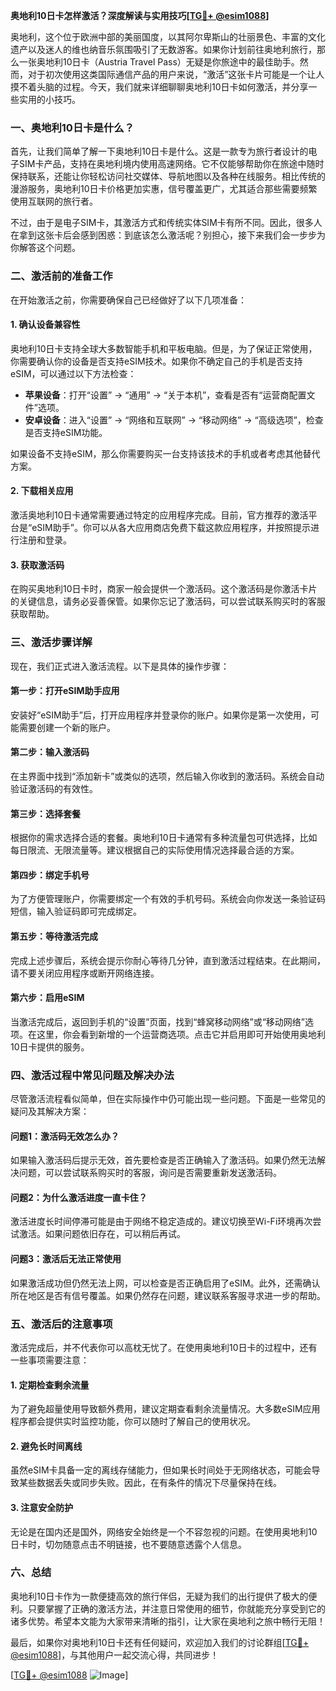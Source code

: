 **奥地利10日卡怎样激活？深度解读与实用技巧[[TG💪+ @esim1088](https://t.me/s/esim1088)]**

奥地利，这个位于欧洲中部的美丽国度，以其阿尔卑斯山的壮丽景色、丰富的文化遗产以及迷人的维也纳音乐氛围吸引了无数游客。如果你计划前往奥地利旅行，那么一张奥地利10日卡（Austria Travel Pass）无疑是你旅途中的最佳助手。然而，对于初次使用这类国际通信产品的用户来说，“激活”这张卡片可能是一个让人摸不着头脑的过程。今天，我们就来详细聊聊奥地利10日卡如何激活，并分享一些实用的小技巧。

### 一、奥地利10日卡是什么？

首先，让我们简单了解一下奥地利10日卡是什么。这是一款专为旅行者设计的电子SIM卡产品，支持在奥地利境内使用高速网络。它不仅能够帮助你在旅途中随时保持联系，还能让你轻松访问社交媒体、导航地图以及各种在线服务。相比传统的漫游服务，奥地利10日卡价格更加实惠，信号覆盖更广，尤其适合那些需要频繁使用互联网的旅行者。

不过，由于是电子SIM卡，其激活方式和传统实体SIM卡有所不同。因此，很多人在拿到这张卡后会感到困惑：到底该怎么激活呢？别担心，接下来我们会一步步为你解答这个问题。

### 二、激活前的准备工作

在开始激活之前，你需要确保自己已经做好了以下几项准备：

#### 1. 确认设备兼容性
奥地利10日卡支持全球大多数智能手机和平板电脑。但是，为了保证正常使用，你需要确认你的设备是否支持eSIM技术。如果你不确定自己的手机是否支持eSIM，可以通过以下方法检查：
- **苹果设备**：打开“设置” -> “通用” -> “关于本机”，查看是否有“运营商配置文件”选项。
- **安卓设备**：进入“设置” -> “网络和互联网” -> “移动网络” -> “高级选项”，检查是否支持eSIM功能。

如果设备不支持eSIM，那么你需要购买一台支持该技术的手机或者考虑其他替代方案。

#### 2. 下载相关应用
激活奥地利10日卡通常需要通过特定的应用程序完成。目前，官方推荐的激活平台是“eSIM助手”。你可以从各大应用商店免费下载这款应用程序，并按照提示进行注册和登录。

#### 3. 获取激活码
在购买奥地利10日卡时，商家一般会提供一个激活码。这个激活码是你激活卡片的关键信息，请务必妥善保管。如果你忘记了激活码，可以尝试联系购买时的客服获取帮助。

### 三、激活步骤详解

现在，我们正式进入激活流程。以下是具体的操作步骤：

#### 第一步：打开eSIM助手应用
安装好“eSIM助手”后，打开应用程序并登录你的账户。如果你是第一次使用，可能需要创建一个新的账户。

#### 第二步：输入激活码
在主界面中找到“添加新卡”或类似的选项，然后输入你收到的激活码。系统会自动验证激活码的有效性。

#### 第三步：选择套餐
根据你的需求选择合适的套餐。奥地利10日卡通常有多种流量包可供选择，比如每日限流、无限流量等。建议根据自己的实际使用情况选择最合适的方案。

#### 第四步：绑定手机号
为了方便管理账户，你需要绑定一个有效的手机号码。系统会向你发送一条验证码短信，输入验证码即可完成绑定。

#### 第五步：等待激活完成
完成上述步骤后，系统会提示你耐心等待几分钟，直到激活过程结束。在此期间，请不要关闭应用程序或断开网络连接。

#### 第六步：启用eSIM
当激活完成后，返回到手机的“设置”页面，找到“蜂窝移动网络”或“移动网络”选项。在这里，你会看到新增的一个运营商选项。点击它并启用即可开始使用奥地利10日卡提供的服务。

### 四、激活过程中常见问题及解决办法

尽管激活流程看似简单，但在实际操作中仍可能出现一些问题。下面是一些常见的疑问及其解决方案：

#### 问题1：激活码无效怎么办？
如果输入激活码后提示无效，首先要检查是否正确输入了激活码。如果仍然无法解决问题，可以尝试联系购买时的客服，询问是否需要重新发送激活码。

#### 问题2：为什么激活进度一直卡住？
激活进度长时间停滞可能是由于网络不稳定造成的。建议切换至Wi-Fi环境再次尝试激活。如果问题依旧存在，可以稍后再试。

#### 问题3：激活后无法正常使用
如果激活成功但仍然无法上网，可以检查是否正确启用了eSIM。此外，还需确认所在地区是否有信号覆盖。如果仍然存在问题，建议联系客服寻求进一步的帮助。

### 五、激活后的注意事项

激活完成后，并不代表你可以高枕无忧了。在使用奥地利10日卡的过程中，还有一些事项需要注意：

#### 1. 定期检查剩余流量
为了避免超量使用导致额外费用，建议定期查看剩余流量情况。大多数eSIM应用程序都会提供实时监控功能，你可以随时了解自己的使用状况。

#### 2. 避免长时间离线
虽然eSIM卡具备一定的离线存储能力，但如果长时间处于无网络状态，可能会导致某些数据丢失或同步失败。因此，在有条件的情况下尽量保持在线。

#### 3. 注意安全防护
无论是在国内还是国外，网络安全始终是一个不容忽视的问题。在使用奥地利10日卡时，切勿随意点击不明链接，也不要随意透露个人信息。

### 六、总结

奥地利10日卡作为一款便捷高效的旅行伴侣，无疑为我们的出行提供了极大的便利。只要掌握了正确的激活方法，并注意日常使用的细节，你就能充分享受到它的诸多优势。希望本文能为大家带来清晰的指引，让大家在奥地利之旅中畅行无阻！

最后，如果你对奥地利10日卡还有任何疑问，欢迎加入我们的讨论群组[[TG💪+ @esim1088](https://t.me/s/esim1088)]，与其他用户一起交流心得，共同进步！

[[TG💪+ @esim1088](https://t.me/s/esim1088) ![Image](https://i.postimg.cc/4NQfJmqS/Snipaste-2025-05-13-00-14-12.png)]